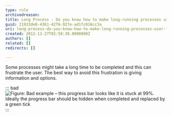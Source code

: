 ```yaml
---
type: rule
archivedreason: 
title: Long Process - Do you know how to make long-running processes user-friendly?
guid: 21933de8-4361-42f6-927e-ad1fc816cc3a
uri: long-process-do-you-know-how-to-make-long-running-processes-user-friendly
created: 2012-11-27T02:58:30.0000000Z
authors: []
related: []
redirects: []

---
```


Some processes might take a long time to be completed and this can frustrate the user. The best way to avoid this frustration is giving information and options.

<!--endintro-->


::: bad  
![Figure: Bad example – this progress bar looks like it is stuck at 99%. Ideally the progress bar should be hidden when completed and replaced by a green tick](/rules/long-process-do-you-know-how-to-make-long-running-processes-user-friendly/ifaceLongProcess_bad.JPG)  
:::

